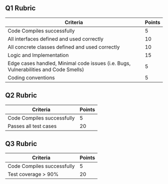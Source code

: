 ## Q1 Rubric

| Criteria                                                                             | Points  |
|--------------------------------------------------------------------------------------|---------|
| Code Compiles successfully                                                           | 5       |
| All interfaces defined and used correctly                                            | 10      |
| All concrete classes defined and used correctly                                      | 10      |
| Logic and Implementation                                                             | 15      |
| Edge cases handled, Minimal code issues (i.e. Bugs, Vulnerabilities and Code Smells) | 5       |
| Coding conventions                                                                   | 5       |

## Q2 Rubric

| Criteria                   | Points |
|----------------------------|--------|
| Code Compiles successfully | 5      |
| Passes all test cases      | 20     |

## Q3 Rubric

| Criteria                   | Points |
|----------------------------|--------|
| Code Compiles successfully | 5      |
| Test coverage > 90%        | 20     |